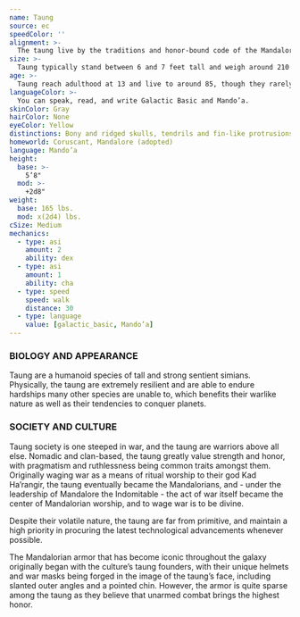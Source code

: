 ```yaml
---
name: Taung
source: ec
speedColor: ''
alignment: >-
  The taung live by the traditions and honor-bound code of the Mandalorians, making them tend towards a lawful alignment, typically balanced or dark, though there are exceptions.
size: >-
  Taung typically stand between 6 and 7 feet tall and weigh around 210 lbs. Regardless of your position in that range, your size is Medium.
age: >-
  Taung reach adulthood at 13 and live to around 85, though they rarely live even half the length as they naturally can due to their deadly lifestyles as Mandalorians.
languageColor: >-
  You can speak, read, and write Galactic Basic and Mando’a. 
skinColor: Gray
hairColor: None
eyeColor: Yellow
distinctions: Bony and ridged skulls, tendrils and fin-like protrusions on the back of their heads
homeworld: Coruscant, Mandalore (adopted)
language: Mando’a
height:
  base: >-
    5’8"
  mod: >-
    +2d8"
weight:
  base: 165 lbs.
  mod: x(2d4) lbs.
cSize: Medium
mechanics:
  - type: asi
    amount: 2
    ability: dex
  - type: asi
    amount: 1
    ability: cha
  - type: speed
    speed: walk
    distance: 30
  - type: language
    value: [galactic_basic, Mando’a]
---
```

### BIOLOGY AND APPEARANCE
Taung are a humanoid species of tall and strong sentient simians. Physically, the taung are extremely resilient and are able to endure hardships many other species are unable to, which benefits their warlike nature as well as their tendencies to conquer planets.

### SOCIETY AND CULTURE
Taung society is one steeped in war, and the taung are warriors above all else. Nomadic and clan-based, the taung greatly value strength and honor, with pragmatism and ruthlessness being common traits amongst them. Originally waging war as a means of ritual worship to their god Kad Ha’rangir, the taung eventually became the Mandalorians, and - under the leadership of Mandalore the Indomitable - the act of war itself became the center of Mandalorian worship, and to wage war is to be divine.

Despite their volatile nature, the taung are far from primitive, and maintain a high priority in procuring the latest technological advancements whenever possible.

The Mandalorian armor that has become iconic throughout the galaxy originally began with the culture’s taung founders, with their unique helmets and war masks being forged in the image of the taung’s face, including slanted outer angles and a pointed chin. However, the armor is quite sparse among the taung as they believe that unarmed combat brings the highest honor.
    
